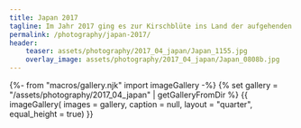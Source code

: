 ```yaml
---
title: Japan 2017
tagline: Im Jahr 2017 ging es zur Kirschblüte ins Land der aufgehenden Sonne. Ein sehr interessantes und vielfältiges Land zwischen Tradition, Moderne und Wahnsinn.   
permalink: /photography/japan-2017/
header:
    teaser: assets/photography/2017_04_japan/Japan_1155.jpg
    overlay_image: assets/photography/2017_04_japan/Japan_0808b.jpg
---
```

{%- from "macros/gallery.njk" import imageGallery -%}
{% set gallery = "/assets/photography/2017_04_japan" | getGalleryFromDir %}
{{ imageGallery(
    images = gallery,
    caption = null,
    layout = "quarter",
    equal_height = true) }}